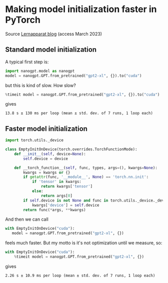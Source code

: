 # Making model initialization faster in PyTorch

Source [Lernapparat blog](https://lernapparat.de/faster-model-init) (access March 2023)

## Standard model initialization

A typical first step is:

```python
import nanogpt.model as nanogpt
model = nanogpt.GPT.from_pretrained("gpt2-xl", {}).to("cuda")
```

but this is kind of slow. How slow?

```python
%timeit model = nanogpt.GPT.from_pretrained("gpt2-xl", {}).to("cuda")
```

gives

```log
13.8 s ± 130 ms per loop (mean ± std. dev. of 7 runs, 1 loop each)
```

## Faster model initialization

```python
import torch.utils._device

class EmptyInitOnDevice(torch.overrides.TorchFunctionMode):
    def __init__(self, device=None):
        self.device = device

    def __torch_function__(self, func, types, args=(), kwargs=None):
        kwargs = kwargs or {}
        if getattr(func, '__module__', None) == 'torch.nn.init':
            if 'tensor' in kwargs:
                return kwargs['tensor']
            else:
                return args[0]
        if self.device is not None and func in torch.utils._device._device_constructors() and kwargs.get('device') is None:
            kwargs['device'] = self.device
        return func(*args, **kwargs)
```

And then we can call

```python
with EmptyInitOnDevice("cuda"):
   model = nanogpt.GPT.from_pretrained("gpt2-xl", {})
```

feels much faster. But my motto is it's not optimization until we measure, so:

```python
with EmptyInitOnDevice("cuda"):
    %timeit model = nanogpt.GPT.from_pretrained("gpt2-xl", {})
```

gives

```log
2.26 s ± 10.9 ms per loop (mean ± std. dev. of 7 runs, 1 loop each)
```